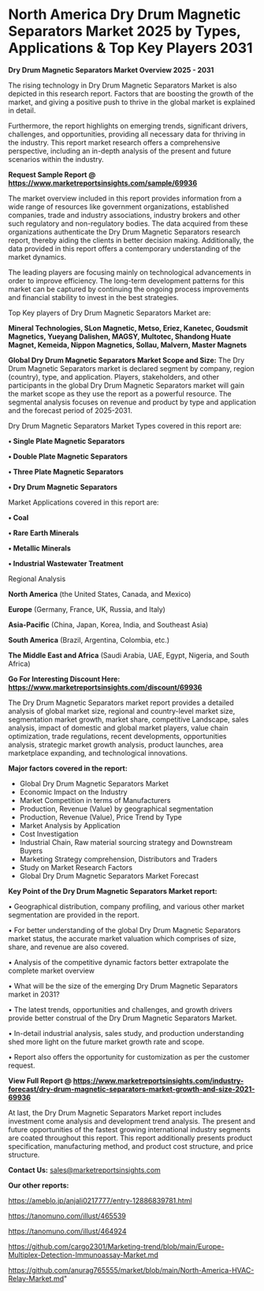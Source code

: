  # North America Dry Drum Magnetic Separators Market 2025 by Types, Applications & Top Key Players 2031

<Strong> Dry Drum Magnetic Separators Market Overview 2025 - 2031</strong>

The rising technology in Dry Drum Magnetic Separators Market is also depicted in this research report. Factors that are boosting the growth of the market, and giving a positive push to thrive in the global market is explained in detail.

Furthermore, the report highlights on emerging trends, significant drivers, challenges, and opportunities, providing all necessary data for thriving in the industry. This report market research offers a comprehensive perspective, including an in-depth analysis of the present and future scenarios within the industry.

<strong>Request Sample Report @ <a href=https://www.marketreportsinsights.com/sample/69936>https://www.marketreportsinsights.com/sample/69936</a></strong>

The market overview included in this report provides information from a wide range of resources like government organizations, established companies, trade and industry associations, industry brokers and other such regulatory and non-regulatory bodies. The data acquired from these organizations authenticate the Dry Drum Magnetic Separators research report, thereby aiding the clients in better decision making. Additionally, the data provided in this report offers a contemporary understanding of the market dynamics.

The leading players are focusing mainly on technological advancements in order to improve efficiency. The long-term development patterns for this market can be captured by continuing the ongoing process improvements and financial stability to invest in the best strategies.

Top Key players of Dry Drum Magnetic Separators Market are:

<strong>Mineral Technologies, SLon Magnetic, Metso, Eriez, Kanetec, Goudsmit Magnetics, Yueyang Dalishen, MAGSY, Multotec, Shandong Huate Magnet, Kemeida, Nippon Magnetics, Sollau, Malvern, Master Magnets</strong>

<strong><b>Global Dry Drum Magnetic Separators Market Scope and Size:</b></strong>
The Dry Drum Magnetic Separators market is declared segment by company, region (country), type, and application. Players, stakeholders, and other participants in the global Dry Drum Magnetic Separators market will gain the market scope as they use the report as a powerful resource. The segmental analysis focuses on revenue and product by type and application and the forecast period of 2025-2031.

Dry Drum Magnetic Separators Market Types covered in this report are:

<strong>• Single Plate Magnetic Separators

• Double Plate Magnetic Separators

• Three Plate Magnetic Separators

• Dry Drum Magnetic Separators</strong>

Market Applications covered in this report are:

<strong>• Coal

• Rare Earth Minerals

• Metallic Minerals

• Industrial Wastewater Treatment</strong> 

Regional Analysis

<strong>North America</strong> (the United States, Canada, and Mexico)

<strong>Europe</strong> (Germany, France, UK, Russia, and Italy)

<strong>Asia-Pacific</strong> (China, Japan, Korea, India, and Southeast Asia)

<strong>South America</strong> (Brazil, Argentina, Colombia, etc.)

<strong>The Middle East and Africa</strong> (Saudi Arabia, UAE, Egypt, Nigeria, and South Africa)

<strong>Go For Interesting Discount Here: <a href=https://www.marketreportsinsights.com/discount/69936>https://www.marketreportsinsights.com/discount/69936</a></strong>

The Dry Drum Magnetic Separators market report provides a detailed analysis of global market size, regional and country-level market size, segmentation market growth, market share, competitive Landscape, sales analysis, impact of domestic and global market players, value chain optimization, trade regulations, recent developments, opportunities analysis, strategic market growth analysis, product launches, area marketplace expanding, and technological innovations.

<strong><b>Major factors covered in the report:</b></strong>
<ul>
  <li>Global Dry Drum Magnetic Separators Market </li>
  <li>Economic Impact on the Industry</li>
  <li>Market Competition in terms of Manufacturers</li>
  <li>Production, Revenue (Value) by geographical segmentation</li>
  <li>Production, Revenue (Value), Price Trend by Type</li>
  <li>Market Analysis by Application</li>
  <li>Cost Investigation</li>
  <li>Industrial Chain, Raw material sourcing strategy and Downstream Buyers</li>
  <li>Marketing Strategy comprehension, Distributors and Traders</li>
  <li>Study on Market Research Factors</li>
  <li>Global Dry Drum Magnetic Separators Market Forecast</li>
</ul>

<strong><b>Key Point of the Dry Drum Magnetic Separators Market report:</b></strong>

• Geographical distribution, company profiling, and various other market segmentation are provided in the report.

• For better understanding of the global Dry Drum Magnetic Separators market status, the accurate market valuation which comprises of size, share, and revenue are also covered.

• Analysis of the competitive dynamic factors better extrapolate the complete market overview

• What will be the size of the emerging Dry Drum Magnetic Separators market in 2031?

• The latest trends, opportunities and challenges, and growth drivers provide better construal of the Dry Drum Magnetic Separators Market.

• In-detail industrial analysis, sales study, and production understanding shed more light on the future market growth rate and scope.

• Report also offers the opportunity for customization as per the customer request.

<strong><b>View Full Report @ <a href=https://www.marketreportsinsights.com/industry-forecast/dry-drum-magnetic-separators-market-growth-and-size-2021-69936>https://www.marketreportsinsights.com/industry-forecast/dry-drum-magnetic-separators-market-growth-and-size-2021-69936</a></b></strong>


At last, the Dry Drum Magnetic Separators Market report includes investment come analysis and development trend analysis. The present and future opportunities of the fastest growing international industry segments are coated throughout this report. This report additionally presents product specification, manufacturing method, and product cost structure, and price structure.

<strong>Contact Us:</strong>
sales@marketreportsinsights.com

<strong>Our other reports:</strong>

<a href=https://ameblo.jp/anjali0217777/entry-12886839781.html>https://ameblo.jp/anjali0217777/entry-12886839781.html</a>

<a href=https://tanomuno.com/illust/465539>https://tanomuno.com/illust/465539</a>

<a href=https://tanomuno.com/illust/464924>https://tanomuno.com/illust/464924</a>

<a href=https://github.com/cargo2301/Marketing-trend/blob/main/Europe-Multiplex-Detection-Immunoassay-Market.md>https://github.com/cargo2301/Marketing-trend/blob/main/Europe-Multiplex-Detection-Immunoassay-Market.md</a>

<a href=https://github.com/anurag765555/market/blob/main/North-America-HVAC-Relay-Market.md>https://github.com/anurag765555/market/blob/main/North-America-HVAC-Relay-Market.md</a>"
